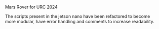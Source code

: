 Mars Rover for URC 2024

The scripts present in the jetson nano have been refactored to become more modular, have error handling and comments to increase readability.
